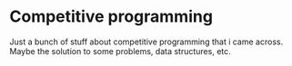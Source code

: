 <h1>Competitive programming</h1>

<p>Just a bunch of stuff about competitive programming that i came across. Maybe the solution to some problems, data structures, etc.</p>